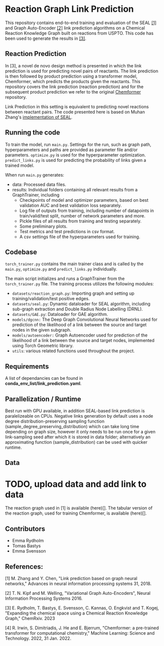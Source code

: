 # Reaction Graph Link Prediction

This repository contains end-to-end training and evaluation of the SEAL [[1]](https://proceedings.neurips.cc/paper_files/paper/2018/file/53f0d7c537d99b3824f0f99d62ea2428-Paper.pdf) and Graph Auto-Encoder [[2]](https://arxiv.org/abs/1611.07308) link prediction algorithms on a Chemical Reaction Knowledge Graph built on reactions from USPTO. This code has been used to generate the results in [[3]](https://chemrxiv.org/engage/chemrxiv/article-details/64e34fe400bbebf0e68bcfb8).

## Reaction Prediction 

In [3], a novel de novo design method is presented in which the link prediction is used for predicting novel pairs of reactants. The link prediction is then followed by product prediction using a transformer model, Chemformer, which predicts the products given the reactants. This repository covers the link prediction (reaction prediction) and for the subsequent product prediction we refer to the original [Chemformer](https://github.com/MolecularAI/Chemformer) repository. 

Link Prediction in this setting is equivalent to predicting novel reactions between reactant pairs. The code presented here is based on Muhan Zhang's [implementation of SEAL](https://github.com/facebookresearch/SEAL_OGB/tree/main).


## Running the code

To train the model, run ```main.py```. Settings for the run, such as graph path, hyperparameters and paths are provided as parameter file and/or parameters.
```optimize.py``` is used for the hyperparameter optimization. 
```predict_links.py``` is used for predicting the probability of links given a trained model.

When run ```main.py``` generates:
- data: Processed data files.
- results: Individual folders containing all relevant results from a GraphTrainer, including
    - Checkpoints of model and optimizer parameters, based on best validation AUC and best validation loss separately. 
    - Log file of outputs from training, including number of datapoints in train/valid/test split, number of network parameters and more. 
    - Pickle files of all results from training and testing separately. 
    - Some preliminary plots.
    - Test metrics and test predictions in csv format. 
    - A csv settings file of the hyperparameters used for training.

## Codebase

```torch_trainer.py``` contains the main trainer class and is called by the ```main.py```, ```optimize.py``` and ```predict_links.py``` individually.

The main script initializes and runs a GraphTrainer from the ```torch_trainer.py``` file. The training process utilizes the following modules:
- ```datasets/reaction_graph.py```: Importing graph and setting up training/validation/test positive edges. 
- ```datasets/seal.py```: Dynamic dataloader for SEAL algorithm, including sub-graph extraction and Double Radius Node Labelling (DRNL).
- ```datasets/GAE.py```: Dataloader for GAE algorithm.
- ```models/dgcnn:``` The Deep Graph Convolutional Neural Networks used for prediction of the likelihood of a link between the source and target nodes in the given subgraph.
- ```models/autoencoder:``` Graph Autoencoder used for prediction of the likelihood of a link between the source and target nodes, implemented using Torch Geometric library.
- ```utils```: various related functions used throughout the project. 


## Requirements
A list of dependancies can be found in **conda_env_list/link_prediction.yaml**.

## Parallelization / Runtime
Best run with GPU available, in addition SEAL-based link prediction is paralelizeable on CPUs. Negative links generation by default uses a node degree distribution-preserving sampling function (sample_degree_preserving_distribution) which can take long time depending on graph size, however it only needs to be run once for a given link-sampling seed after which it is stored in data folder; alternatively an approximating function (sample_distribution) can be used with quicker runtime.

## Data
# TODO, upload data and add link to data
The reaction graph used in [1] is available (here)[].
The tabular version of the reaction graph, used for training Chemformer, is available (here)[].

## Contributors
- Emma Rydholm
- Tomas Bastys
- Emma Svensson


## References:
[1] M. Zhang and Y. Chen, "Link prediction based on graph neural networks," Advances in neural information processing systems 31, 2018.

[2] T. N. Kipf and M. Welling, "Variational Graph Auto-Encoders", Neural Information Processing Systems 2016.

[3] E. Rydholm, T. Bastys, E. Svensson, C. Kannas, O. Engkvist and T. Kogej, "Expanding the chemical space using a Chemical Reaction Knowledge Graph,"  ChemRxiv. 2023

[4] R. Irwin, S. Dimitriadis, J. He and E. Bjerrum, "Chemformer: a pre-trained transformer for computational chemistry," Machine Learning: Science and Technology. 2022, 31 Jan. 2022. 
